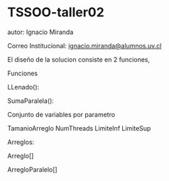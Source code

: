 # TSSOO-taller02
autor: Ignacio Miranda

Correo Institucional: ignacio.miranda@alumnos.uv.cl

El diseño de la solucion consiste en 2 funciones, 

Funciones

LLenado(): 

SumaParalela(): 

Conjunto de variables por parametro

TamanioArreglo
NumThreads
LimiteInf
LimiteSup

Arreglos:

Arreglo[]

ArregloParalelo[] 

  
